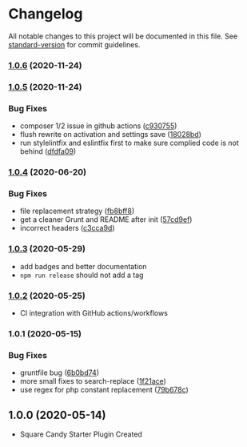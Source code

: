 # Changelog

All notable changes to this project will be documented in this file. See [standard-version](https://github.com/conventional-changelog/standard-version) for commit guidelines.

### [1.0.6](https://github.com/squarecandy/squarecandy-plugin-starter/compare/v1.0.5...v1.0.6) (2020-11-24)

### [1.0.5](https://github.com/squarecandy/squarecandy-plugin-starter/compare/v1.0.4...v1.0.5) (2020-11-24)


### Bug Fixes

* composer 1/2 issue in github actions ([c930755](https://github.com/squarecandy/squarecandy-plugin-starter/commit/c930755dacdc301038209895632a6ed392c114ca))
* flush rewrite on activation and settings save ([18028bd](https://github.com/squarecandy/squarecandy-plugin-starter/commit/18028bddb497120ea36f3bb39e1ad70fefc98a4a))
* run stylelintfix and eslintfix first to make sure complied code is not behind ([dfdfa09](https://github.com/squarecandy/squarecandy-plugin-starter/commit/dfdfa09d1bc5c26246db0e01d688b7e9bf6d4a9e))

### [1.0.4](https://github.com/squarecandy/squarecandy-plugin-starter/compare/v1.0.3...v1.0.4) (2020-06-20)


### Bug Fixes

* file replacement strategy ([fb8bff8](https://github.com/squarecandy/squarecandy-plugin-starter/commit/fb8bff84ecf2318db3e4686034a31448cb6f8441))
* get a cleaner Grunt and README after init ([57cd9ef](https://github.com/squarecandy/squarecandy-plugin-starter/commit/57cd9ef0386beace9fd7b4d500bcb24081842e64))
* incorrect headers ([c3cca9d](https://github.com/squarecandy/squarecandy-plugin-starter/commit/c3cca9d7cea1a9e37c5d2efa3d6511ea966a095c))

### [1.0.3](https://github.com/squarecandy/squarecandy-plugin-starter/compare/v1.0.2...v1.0.3) (2020-05-29)

* add badges and better documentation
* `npm run release` should not add a tag

### [1.0.2](https://github.com/squarecandy/squarecandy-plugin-starter/compare/v1.0.1...v1.0.2) (2020-05-25)

* CI integration with GitHub actions/workflows

### 1.0.1 (2020-05-15)


### Bug Fixes

* gruntfile bug ([6b0bd74](https://github.com/squarecandy/squarecandy-plugin-starter/commit/6b0bd744996154d6b81a42610941465c43d0b178))
* more small fixes to search-replace ([1f21ace](https://github.com/squarecandy/squarecandy-plugin-starter/commit/1f21ace08f413a59be6f40170c0b2e1fcecbf1ab))
* use regex for php constant replacement ([79b678c](https://github.com/squarecandy/squarecandy-plugin-starter/commit/79b678c095c48191d0abfc379dff4ce88a38fe3f))

## 1.0.0 (2020-05-14)

* Square Candy Starter Plugin Created
